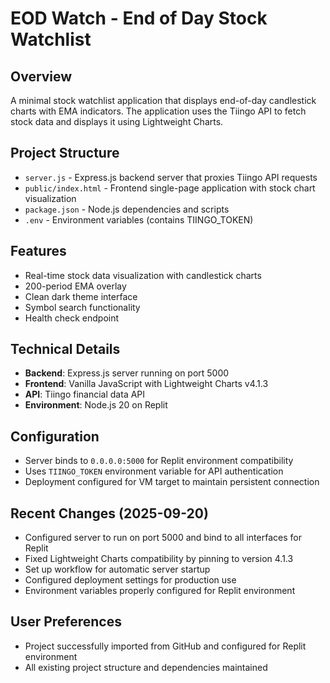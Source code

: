 # EOD Watch - End of Day Stock Watchlist

## Overview
A minimal stock watchlist application that displays end-of-day candlestick charts with EMA indicators. The application uses the Tiingo API to fetch stock data and displays it using Lightweight Charts.

## Project Structure
- `server.js` - Express.js backend server that proxies Tiingo API requests
- `public/index.html` - Frontend single-page application with stock chart visualization
- `package.json` - Node.js dependencies and scripts
- `.env` - Environment variables (contains TIINGO_TOKEN)

## Features
- Real-time stock data visualization with candlestick charts
- 200-period EMA overlay
- Clean dark theme interface
- Symbol search functionality
- Health check endpoint

## Technical Details
- **Backend**: Express.js server running on port 5000
- **Frontend**: Vanilla JavaScript with Lightweight Charts v4.1.3
- **API**: Tiingo financial data API
- **Environment**: Node.js 20 on Replit

## Configuration
- Server binds to `0.0.0.0:5000` for Replit environment compatibility
- Uses `TIINGO_TOKEN` environment variable for API authentication
- Deployment configured for VM target to maintain persistent connection

## Recent Changes (2025-09-20)
- Configured server to run on port 5000 and bind to all interfaces for Replit
- Fixed Lightweight Charts compatibility by pinning to version 4.1.3
- Set up workflow for automatic server startup
- Configured deployment settings for production use
- Environment variables properly configured for Replit environment

## User Preferences
- Project successfully imported from GitHub and configured for Replit environment
- All existing project structure and dependencies maintained